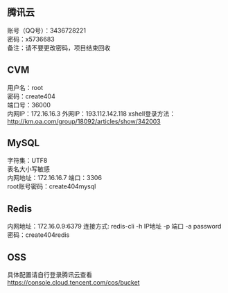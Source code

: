 ## 腾讯云

账号（QQ号）：3436728221  
密码：x5736683  
备注：请不要更改密码，项目结束回收  


## CVM

用户名：root  
密码：create404  
端口号：36000  
内网IP：172.16.16.3
外网IP：193.112.142.118
xshell登录方法：http://km.oa.com/group/18092/articles/show/342003  


## MySQL

字符集：UTF8  
表名大小写敏感  
内网地址：172.16.16.7 
端口：3306  
root账号密码：create404mysql  


## Redis
  
内网地址：172.16.0.9:6379 
连接方式: redis-cli -h IP地址 -p 端口 -a password
密码：create404redis  

## OSS  

具体配置请自行登录腾讯云查看  
https://console.cloud.tencent.com/cos/bucket  
